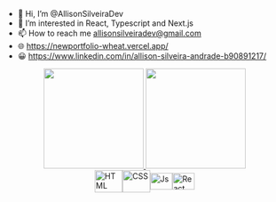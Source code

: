 - 👋 Hi, I’m @AllisonSilveiraDev
- 👀 I’m interested in React, Typescript and Next.js
- 📫 How to reach me allisonsilveiradev@gmail.com
- 🌐 https://newportfolio-wheat.vercel.app/
- 😀 https://www.linkedin.com/in/allison-silveira-andrade-b90891217/

<div align="center">
  <a href="https://github.com/rafaballerini">
  <img height="180em" src="https://github-readme-stats.vercel.app/api?username=AllisonSilveiraDev&show_icons=true&theme=tokyonight&include_all_commits=true&count_private=true"/>
  <img height="180em" src="https://github-readme-stats.vercel.app/api/top-langs/?username=AllisonSilveiraDev&layout=compact&langs_count=7&theme=tokyonight"/>
</div>

   <div>
      <br />
      <img
        alt="HTML"
        height="40"
        width="50"
        src="https://cdn.jsdelivr.net/gh/devicons/devicon/icons/html5/html5-original-wordmark.svg"
      />
      <img
        alt="CSS"
        height="40"
        width="50"
        src="https://cdn.jsdelivr.net/gh/devicons/devicon/icons/css3/css3-original-wordmark.svg"
      />
      <img
        alt="Js"
        height="30"
        width="40"
        src="https://cdn.jsdelivr.net/gh/devicons/devicon/icons/javascript/javascript-original.svg"
      />
      <img
        alt="React"
        height="30"
        width="40"
        src="https://cdn.jsdelivr.net/gh/devicons/devicon/icons/react/react-original.svg"
      />
       <style type="text/css">
      div {
        display: flex;
        align-items: center;
        justify-content: center;
      }
    </style>
    </div>
  
